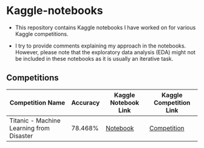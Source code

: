 # Kaggle-notebooks

- This repository contains Kaggle notebooks I have worked on for various Kaggle competitions.

- I try to provide comments explaining my approach in the notebooks. However, please note that the exploratory data analysis (EDA) might not be included in these notebooks as it is usually an iterative task.

## Competitions

| Competition Name                           | Accuracy | Kaggle Notebook Link                                                | Kaggle Competition Link                                  |
|-------------------------------------------|---------|--------------------------------------------------------------------|---------------------------------------------------------|
| Titanic - Machine Learning from Disaster | 78.468% | [Notebook](https://www.kaggle.com/code/tanmay9516/titanic-78-468-ensemble) | [Competition](https://www.kaggle.com/competitions/titanic) |

